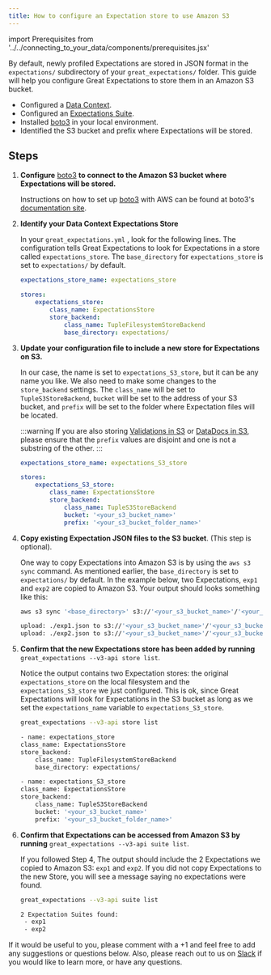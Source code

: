 ```yaml
---
title: How to configure an Expectation store to use Amazon S3
---
```

import Prerequisites from '../../connecting_to_your_data/components/prerequisites.jsx'


By default, newly profiled Expectations are stored in JSON format in the ``expectations/`` subdirectory of your ``great_expectations/`` folder.  This guide will help you configure Great Expectations to store them in an Amazon S3 bucket.

<Prerequisites>

- Configured a [Data Context](../../../tutorials/getting_started/initialize-a-data-context.md).
- Configured an [Expectations Suite](../../../tutorials/getting_started/create-your-first-expectations.md).
- Installed [boto3](https://github.com/boto/boto3) in your local environment.
- Identified the S3 bucket and prefix where Expectations will be stored.

</Prerequisites>

Steps
-----

1. **Configure** [boto3](https://github.com/boto/boto3) **to connect to the Amazon S3 bucket where Expectations will be stored.**

    Instructions on how to set up [boto3](https://github.com/boto/boto3) with AWS can be found at boto3's [documentation site](https://boto3.amazonaws.com/v1/documentation/api/latest/index.html).

2. **Identify your Data Context Expectations Store**

    In your ``great_expectations.yml`` , look for the following lines.  The configuration tells Great Expectations to look for Expectations in a store called ``expectations_store``. The ``base_directory`` for ``expectations_store`` is set to ``expectations/`` by default.

    ```yaml
    expectations_store_name: expectations_store

    stores:
        expectations_store:
            class_name: ExpectationsStore
            store_backend:
                class_name: TupleFilesystemStoreBackend
                base_directory: expectations/
    ```


3. **Update your configuration file to include a new store for Expectations on S3.**

    In our case, the name is set to ``expectations_S3_store``, but it can be any name you like.  We also need to make some changes to the ``store_backend`` settings.  The ``class_name`` will be set to ``TupleS3StoreBackend``, ``bucket`` will be set to the address of your S3 bucket, and ``prefix`` will be set to the folder where Expectation files will be located.

    :::warning
    If you are also storing [Validations in S3](../configuring-metadata-stores/how-to-configure-a-validation-result-store-in-amazon-s3.md) or [DataDocs in S3](../configuring-data-docs/how-to-host-and-share-data-docs-on-amazon-s3.md),  please ensure that the ``prefix`` values are disjoint and one is not a substring of the other.
    :::

    ```yaml
    expectations_store_name: expectations_S3_store

    stores:
        expectations_S3_store:
            class_name: ExpectationsStore
            store_backend:
                class_name: TupleS3StoreBackend
                bucket: '<your_s3_bucket_name>'
                prefix: '<your_s3_bucket_folder_name>'
    ```


4. **Copy existing Expectation JSON files to the S3 bucket**. (This step is optional).

    One way to copy Expectations into Amazon S3 is by using the ``aws s3 sync`` command.  As mentioned earlier, the ``base_directory`` is set to ``expectations/`` by default. In the example below, two Expectations, ``exp1`` and ``exp2`` are copied to Amazon S3.  Your output should looks something like this:

    ```bash
    aws s3 sync '<base_directory>' s3://'<your_s3_bucket_name>'/'<your_s3_bucket_folder_name>'

    upload: ./exp1.json to s3://'<your_s3_bucket_name>'/'<your_s3_bucket_folder_name>'/exp1.json
    upload: ./exp2.json to s3://'<your_s3_bucket_name>'/'<your_s3_bucket_folder_name>'/exp2.json
    ```


5. **Confirm that the new Expectations store has been added by running** ``great_expectations --v3-api store list``.

    Notice the output contains two Expectation stores: the original ``expectations_store`` on the local filesystem and the ``expectations_S3_store`` we just configured.  This is ok, since Great Expectations will look for Expectations in the S3 bucket as long as we set the ``expectations_name`` variable to ``expectations_S3_store``.

    ```bash
    great_expectations --v3-api store list

    - name: expectations_store
    class_name: ExpectationsStore
    store_backend:
        class_name: TupleFilesystemStoreBackend
        base_directory: expectations/

    - name: expectations_S3_store
    class_name: ExpectationsStore
    store_backend:
        class_name: TupleS3StoreBackend
        bucket: '<your_s3_bucket_name>'
        prefix: '<your_s3_bucket_folder_name>'
    ```


6. **Confirm that Expectations can be accessed from Amazon S3 by running** ``great_expectations --v3-api suite list``.

    If you followed Step 4, The output should include the 2 Expectations we copied to Amazon S3: ``exp1`` and ``exp2``.  If you did not copy Expectations to the new Store, you will see a message saying no expectations were found.

    ```bash
    great_expectations --v3-api suite list

    2 Expectation Suites found:
     - exp1
     - exp2
    ```

If it would be useful to you, please comment with a +1 and feel free to add any suggestions or questions below.  Also, please reach out to us on [Slack](https://greatexpectations.io/slack) if you would like to learn more, or have any questions.
